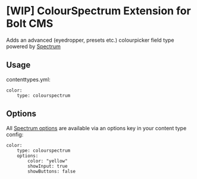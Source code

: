 # [WIP] ColourSpectrum Extension for Bolt CMS

Adds an advanced (eyedropper, presets etc.) colourpicker field type powered by [Spectrum](http://bgrins.github.io/spectrum/)

## Usage

contenttypes.yml:
```
color:
    type: colourspectrum
```

## Options

All [Spectrum options](https://bgrins.github.io/spectrum/#options) are available via an options key in your content type config:
```
color:
    type: colourspectrum
    options:
        color: "yellow"
        showInput: true
        showButtons: false
```
